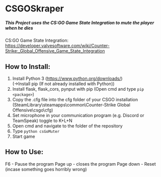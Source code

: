 # CSGOSkraper
##### This Project uses the CS:GO Game State Integration to mute the player when he dies
CS:GO Game State Integration:
https://developer.valvesoftware.com/wiki/Counter-Strike:_Global_Offensive_Game_State_Integration

## How to Install:
1. Install Python 3 (https://www.python.org/downloads/)  
(->Install pip (If not already installed with Python))
2. Install flask, flask_cors, pynput with pip (Open cmd and type `pip <package>`)
3. Copy the .cfg file into the cfg folder of your CSGO installation (SteamLibrary\steamapps\common\Counter-Strike Global Offensive\csgo\cfg)
4. Set microphone in your communication program (e.g. Discord or TeamSpeak) toggle to K+L+N
5. Open cmd and navigate to the folder of the repository
6. Type ``python csGoMuter``
7. Start game

## How to Use:
F6 - Pause the program
Page up - closes the program
Page down - Reset (incase something goes horribly wrong)

